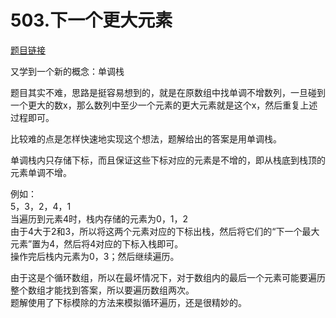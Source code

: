 # 503.下一个更大元素

[题目链接](https://leetcode-cn.com/problems/next-greater-element-ii/)  

又学到一个新的概念：单调栈  

题目其实不难，思路是挺容易想到的，就是在原数组中找单调不增数列，一旦碰到一个更大的数x，那么数列中至少一个元素的更大元素就是这个x，然后重复上述过程即可。  

比较难的点是怎样快速地实现这个想法，题解给出的答案是用单调栈。  

单调栈内只存储下标，而且保证这些下标对应的元素是不增的，即从栈底到栈顶的元素单调不增。  

例如：  
5，3，2，4，1  
当遍历到元素4时，栈内存储的元素为0，1，2  
由于4大于2和3，所以将这两个元素对应的下标出栈，然后将它们的“下一个最大元素”置为4，然后将4对应的下标入栈即可。  
操作完后栈内元素为0，3；然后继续遍历。  

由于这是个循环数组，所以在最坏情况下，对于数组内的最后一个元素可能要遍历整个数组才能找到答案，所以要遍历数组两次。  
题解使用了下标模除的方法来模拟循环遍历，还是很精妙的。
